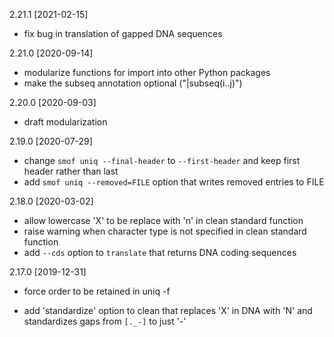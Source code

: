 2.21.1 [2021-02-15]

  * fix bug in translation of gapped DNA sequences

2.21.0 [2020-09-14]

  * modularize functions for import into other Python packages
  * make the subseq annotation optional ("|subseq(i..j)")

2.20.0 [2020-09-03]

  * draft modularization

2.19.0 [2020-07-29]

  * change `smof uniq --final-header` to `--first-header` and keep first header
    rather than last
  * add `smof uniq --removed=FILE` option that writes removed entries to FILE

2.18.0 [2020-03-02]

  * allow lowercase 'X' to be replace with 'n' in clean standard function
  * raise warning when character type is not specified in clean standard function
  * add `--cds` option to `translate` that returns DNA coding sequences

2.17.0 [2019-12-31]

  * force order to be retained in uniq -f

  * add 'standardize' option to clean that replaces 'X' in DNA with 'N' and
    standardizes gaps from `[._-]` to just '-' 
